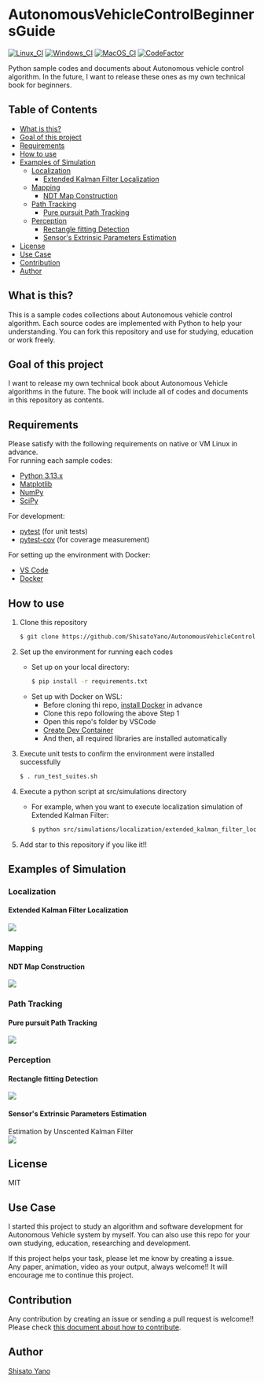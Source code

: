 # AutonomousVehicleControlBeginnersGuide
[![Linux_CI](https://github.com/ShisatoYano/AutonomousDrivingSamplePrograms/actions/workflows/Linux_CI.yml/badge.svg)](https://github.com/ShisatoYano/AutonomousDrivingSamplePrograms/actions/workflows/Linux_CI.yml) [![Windows_CI](https://github.com/ShisatoYano/AutonomousDrivingSamplePrograms/actions/workflows/Windows_CI.yml/badge.svg)](https://github.com/ShisatoYano/AutonomousDrivingSamplePrograms/actions/workflows/Windows_CI.yml) [![MacOS_CI](https://github.com/ShisatoYano/AutonomousDrivingSamplePrograms/actions/workflows/MacOS_CI.yml/badge.svg)](https://github.com/ShisatoYano/AutonomousDrivingSamplePrograms/actions/workflows/MacOS_CI.yml) [![CodeFactor](https://www.codefactor.io/repository/github/shisatoyano/autonomousvehiclecontrolbeginnersguide/badge)](https://www.codefactor.io/repository/github/shisatoyano/autonomousvehiclecontrolbeginnersguide)  

Python sample codes and documents about Autonomous vehicle control algorithm. In the future, I want to release these ones as my own technical book for beginners.  


## Table of Contents
* [What is this?](#what-is-this)
* [Goal of this project](#goal-of-this-project)
* [Requirements](#requirements)
* [How to use](#how-to-use)
* [Examples of Simulation](#examples-of-simulation)
    * [Localization](#localization)
        * [Extended Kalman Filter Localization](#extended-kalman-filter-localization)
    * [Mapping](#mapping)
        * [NDT Map Construction](#ndt-map-construction)
    * [Path Tracking](#path-tracking)
        * [Pure pursuit Path Tracking](#pure-pursuit-path-tracking)
    * [Perception](#perception)
        * [Rectangle fitting Detection](#rectangle-fitting-detection)
        * [Sensor's Extrinsic Parameters Estimation](#sensors-extrinsic-parameters-estimation)
* [License](#license)
* [Use Case](#use-case)
* [Contribution](#contribution)
* [Author](#author)


## What is this?
This is a sample codes collections about Autonomous vehicle control algorithm. Each source codes are implemented with Python to help your understanding. You can fork this repository and use for studying, education or work freely.  


## Goal of this project
I want to release my own technical book about Autonomous Vehicle algorithms in the future. The book will include all of codes and documents in this repository as contents.  


## Requirements
Please satisfy with the following requirements on native or VM Linux in advance.  
For running each sample codes:  
* [Python 3.13.x](https://www.python.org/)
* [Matplotlib](https://matplotlib.org/)
* [NumPy](https://numpy.org/)
* [SciPy](https://scipy.org/)

For development:
* [pytest](https://docs.pytest.org/en/7.4.x/) (for unit tests)
* [pytest-cov](https://github.com/pytest-dev/pytest-cov) (for coverage measurement)

For setting up the environment with Docker:
* [VS Code](https://code.visualstudio.com/)
* [Docker](https://www.docker.com/)


## How to use
1. Clone this repository  
    ```bash
    $ git clone https://github.com/ShisatoYano/AutonomousVehicleControlBeginnersGuide
    ```

2. Set up the environment for running each codes
    * Set up on your local directory:
        ```bash
        $ pip install -r requirements.txt
        ```
    * Set up with Docker on WSL:
        * Before cloning thi repo, [install Docker](https://docs.docker.com/desktop/install/linux-install/) in advance
        * Clone this repo following the above Step 1
        * Open this repo's folder by VSCode
        * [Create Dev Container](https://code.visualstudio.com/docs/devcontainers/create-dev-container)
        * And then, all required libraries are installed automatically
3. Execute unit tests to confirm the environment were installed successfully
    ```bash
    $ . run_test_suites.sh
    ```
4. Execute a python script at src/simulations directory
    * For example, when you want to execute localization simulation of Extended Kalman Filter:
        ```bash
        $ python src/simulations/localization/extended_kalman_filter_localization/extended_kalman_filter_localization.py
        ```
5. Add star to this repository if you like it!!


## Examples of Simulation
### Localization
#### Extended Kalman Filter Localization
![](src/simulations/localization/extended_kalman_filter_localization/extended_kalman_filter_localization.gif)  
### Mapping
#### NDT Map Construction
![](src/simulations/mapping/ndt_map_construction/ndt_map_construction.gif)  
### Path Tracking
#### Pure pursuit Path Tracking
![](src/simulations/path_tracking/pure_pursuit_path_tracking/pure_pursuit_path_tracking.gif)  
### Perception
#### Rectangle fitting Detection
![](src/simulations/perception/point_cloud_rectangle_fitting/point_cloud_rectangle_fitting.gif)  
#### Sensor's Extrinsic Parameters Estimation
Estimation by Unscented Kalman Filter  
![](src/simulations/perception/sensor_auto_calibration/sensor_auto_calibration.gif)  


## License
MIT  


## Use Case
I started this project to study an algorithm and software development for Autonomous Vehicle system by myself. You can also use this repo for your own studying, education, researching and development.  

If this project helps your task, please let me know by creating a issue.  
Any paper, animation, video as your output, always welcome!! It will encourage me to continue this project.  


## Contribution
Any contribution by creating an issue or sending a pull request is welcome!! Please check [this document about how to contribute](/HOWTOCONTRIBUTE.md).  


## Author
[Shisato Yano](https://github.com/ShisatoYano)  